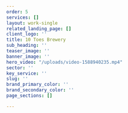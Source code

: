 ```yaml
---
order: 5
services: []
layout: work-single
related_landing_page: []
client_logo: ''
title: 10 Toes Brewery
sub_heading: ''
teaser_image: ''
banner_image: ''
hero_video: "/uploads/video-1588940235.mp4"
sector: ''
key_service: ''
slug: ''
brand_primary_color: ''
brand_secondary_color: ''
page_sections: []

---
```

